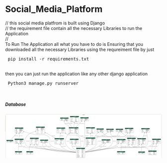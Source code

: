 # Social_Media_Platform
// this social media platfrom is built using Django <br>
// the requirement file contain all the necessary Libraries to run the Application <br>
//
<br> 
To Run The Application all what you have to do is Ensuring that you downloaded all the necessary Libraries using the requreiment file
by just
<pre> pip install -r requirements.txt </pre>
<br>
then you can just run the application like any other django application
<pre> Python3 manage.py runserver </pre>
<br>
<h5> Database </h5>
<img src="/database.visualized_YoussefDanial.png" alt="Alt text" title="Database Design">
